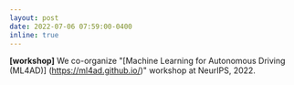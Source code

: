 ```yaml
---
layout: post
date: 2022-07-06 07:59:00-0400
inline: true
---
```


**[workshop]** We co-organize "[Machine Learning for Autonomous Driving (ML4AD)] (https://ml4ad.github.io/)" workshop at NeurIPS, 2022.
